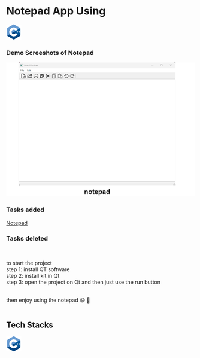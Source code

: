 # Notepad App Using 
<a href="https://www.w3schools.com/cpp/" target="_blank" rel="noreferrer"> <img src="https://raw.githubusercontent.com/devicons/devicon/master/icons/cplusplus/cplusplus-original.svg" alt="cplusplus" width="40" height="40"/> </a>

<!-- <img src="https://img.shields.io/badge/React-20232A?style=for-the-badge&logo=react&logoColor=61DAFB"> -->


### Demo Screeshots of Notepad

![Notepad](./ReadmeResources/1.png "Notepad")
<h3>Tasks added</h3>

[Notepad](./ReadmeResources/MainWindow%202023-09-13%2000-46-11.mp4 "Notepad")

<h3>Tasks deleted</h3>
<br>

to start the project 
<br>
step 1: install QT software
<br>
step 2: install kit in Qt 
<br>
step 3: open the project on Qt and then just use 
the run button 

<br>
then enjoy using the notepad 😃 🎊 
<br>
<br>

##  Tech Stacks

<a href="https://www.w3schools.com/cpp/" target="_blank" rel="noreferrer"> <img src="https://raw.githubusercontent.com/devicons/devicon/master/icons/cplusplus/cplusplus-original.svg" alt="cplusplus" width="40" height="40"/> </a>
<br>




<!-- ## Folder Structure 

Folder structure of this project for your reference 

```
├── ASSETS
│   ├── profile-pic.png
│   ├── 
│   ├── 
│   ├── 
│   ├── 
│   ├── 
│   
├── CSS
│   ├── style.css
│   ├── 
│   ├── COLOR
│   │   |- color-1.css
│   │   |- color-2.css
│   │   |- color-3.css
│   │   |- color-4.css
|   ... |- style-switcher.css
│   
├── JS
│   ├── script.js   
|   ├── style-switcher.js
|
├── 
├──  
└── 
└── 
``` -->


<!-- ## Open Source 




##  Contributor
 



<a href="https://github.com/Rik-21/Profile-Website/graphs/contributors">
  <img src="https://contrib.rocks/image?repo=Rik-21/Profile-Website" />
</a>




##  Project Admin

<a href="https://github.com/Rik-21">Rupantar Mondal</a>
<br>

##  Give this Project a Star

If you liked working on this project, do ⭐ and share this repository.

🎉 🎊 😃 Thanks for visiting 😃 🎊 🎉
<br>

##  Contact Me

If you want to contact me, you can reach me through github
 -->
 <br>
 <br>
 <br>
